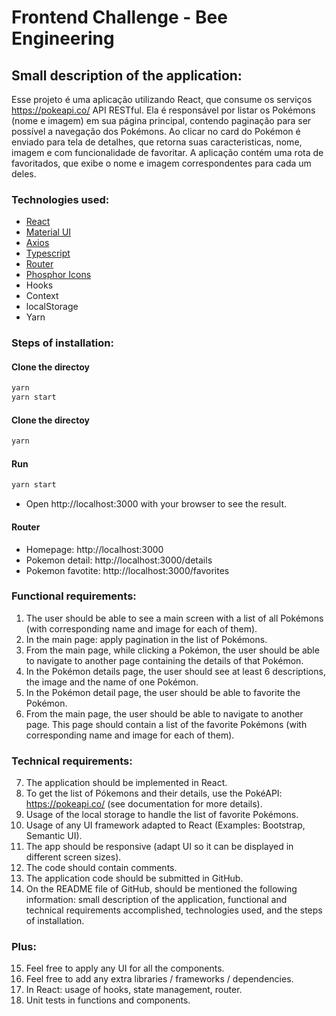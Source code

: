 # Frontend Challenge - Bee Engineering

## Small description of the application:

Esse projeto é uma aplicação utilizando React, que consume os serviços https://pokeapi.co/ API RESTful.
Ela é responsável por listar os Pokémons (nome e imagem) em sua página principal, contendo paginação para ser possível a navegação dos Pokémons.
Ao clicar no card do Pokémon é enviado para tela de detalhes, que retorna suas caracteristicas, nome, imagem e com funcionalidade de favoritar.
A aplicação contém uma rota de favoritados, que exibe o nome e imagem correspondentes para cada um deles.

### Technologies used:

- [React](https://pt-br.reactjs.org/)
- [Material UI](https://mui.com/pt/)
- [Axios](https://axios-http.com/ptbr/docs/intro)
- [Typescript](https://www.typescriptlang.org/)
- [Router](https://reactrouter.com/)
- [Phosphor Icons](https://phosphoricons.com/)
- Hooks
- Context
- localStorage
- Yarn

### Steps of installation:

#### Clone the directoy

```bash
yarn
yarn start
```

#### Clone the directoy

```bash
yarn
```

#### Run

```bash
yarn start
```

- Open http://localhost:3000 with your browser to see the result.

#### Router

- Homepage: http://localhost:3000
- Pokemon detail: http://localhost:3000/details
- Pokemon favotite: http://localhost:3000/favorites

### Functional requirements:

1. The user should be able to see a main screen with a list of all Pokémons (with
   corresponding name and image for each of them).
2. In the main page: apply pagination in the list of Pokémons.
3. From the main page, while clicking a Pokémon, the user should be able to navigate to
   another page containing the details of that Pokémon.
4. In the Pokémon details page, the user should see at least 6 descriptions, the image and
   the name of one Pokémon.
5. In the Pokémon detail page, the user should be able to favorite the Pokémon.
6. From the main page, the user should be able to navigate to another page. This page
   should contain a list of the favorite Pokémons (with corresponding name and image for each
   of them).

### Technical requirements:

7. The application should be implemented in React.
8. To get the list of Pókemons and their details, use the PokéAPI: https://pokeapi.co/ (see
   documentation for more details).
9. Usage of the local storage to handle the list of favorite Pokémons.
10. Usage of any UI framework adapted to React (Examples: Bootstrap, Semantic UI).
11. The app should be responsive (adapt UI so it can be displayed in different screen sizes).
12. The code should contain comments.
13. The application code should be submitted in GitHub.
14. On the README file of GitHub, should be mentioned the following information: small
    description of the application, functional and technical requirements accomplished,
    technologies used, and the steps of installation.

### Plus:

15. Feel free to apply any UI for all the components.
16. Feel free to add any extra libraries / frameworks / dependencies.
17. In React: usage of hooks, state management, router.
18. Unit tests in functions and components.
